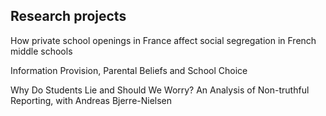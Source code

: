 ## Research projects

How private school openings in France affect social segregation in French middle schools

Information Provision, Parental Beliefs and School Choice 

Why Do Students Lie and Should We Worry? An Analysis of Non-truthful Reporting, with Andreas Bjerre-Nielsen 
